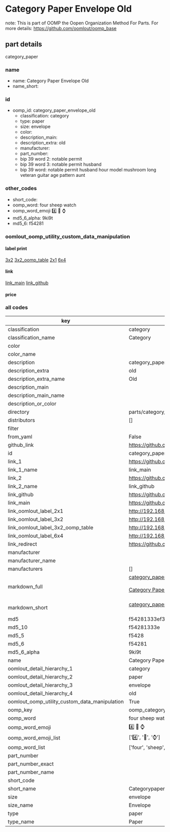 # Category Paper Envelope Old  

note: This is part of OOMP the Oopen Organization Method For Parts. For more details: https://github.com/oomlout/oomp_base

##  part details
  



category_paper



### name
* name: Category Paper Envelope Old
* name_short: 
### id
* oomp_id: category_paper_envelope_old
  * classification: category
  * type: paper
  * size: envelope
  * color: 
  * description_main: 
  * description_extra: old
  * manufacturer: 
  * part_number: 
  * bip 39 word 2: notable permit
  * bip 39 word 3: notable permit husband
  * bip 39 word: notable permit husband hour model mushroom long veteran guitar age pattern aunt

### other_codes
* short_code: 
* oomp_word: four sheep watch
* oomp_word_emoji :four: :sheep: :watch:
* md5_6_alpha: 9ki9t
* md5_6: f54281






### oomlout_oomp_utility_custom_data_manipulation
#### label print
[3x2](http://192.168.1.245:1112/?label=oomp%209ki9t)
[3x2_oomp_table](http://192.168.1.108:1112/?label=oomp%209ki9t)
[2x1](http://192.168.1.242:1112/?label=oomp%209ki9t)
[6x4](http://192.168.1.55:1112/?label=oomp%209ki9t)    

#### link

[link_main](https://github.com/oomlout/oomlout_oomp_version_1_messy/tree/main/parts/category_paper_envelope_old) [link_github](https://github.com/oomlout/oomlout_oomp_version_1_messy/tree/main/parts/category_paper_envelope_old)                             

#### price







### all codes 
| key | value |  
| --- | --- |  
| classification | category |  
| classification_name | Category |  
| color |  |  
| color_name |  |  
| description | category_paper |  
| description_extra | old |  
| description_extra_name | Old |  
| description_main |  |  
| description_main_name |  |  
| description_or_color |   |  
| directory | parts/category_paper_envelope_old |  
| distributors | [] |  
| filter |  |  
| from_yaml | False |  
| github_link | https://github.com/oomlout/oomlout_oomp_part_src/tree/main/parts/category_paper_envelope_old |  
| id | category_paper_envelope_old |  
| link_1 | https://github.com/oomlout/oomlout_oomp_version_1_messy/tree/main/parts/category_paper_envelope_old |  
| link_1_name | link_main |  
| link_2 | https://github.com/oomlout/oomlout_oomp_version_1_messy/tree/main/parts/category_paper_envelope_old |  
| link_2_name | link_github |  
| link_github | https://github.com/oomlout/oomlout_oomp_version_1_messy/tree/main/parts/category_paper_envelope_old |  
| link_main | https://github.com/oomlout/oomlout_oomp_version_1_messy/tree/main/parts/category_paper_envelope_old |  
| link_oomlout_label_2x1 | http://192.168.1.242:1112/?label=oomp%209ki9t |  
| link_oomlout_label_3x2 | http://192.168.1.245:1112/?label=oomp%209ki9t |  
| link_oomlout_label_3x2_oomp_table | http://192.168.1.108:1112/?label=oomp%209ki9t |  
| link_oomlout_label_6x4 | http://192.168.1.55:1112/?label=oomp%209ki9t |  
| link_redirect | https://github.com/oomlout/oomlout_oomp_version_1_messy/tree/main/parts/category_paper_envelope_old |  
| manufacturer |  |  
| manufacturer_name |  |  
| manufacturers | [] |  
| markdown_full | [category_paper_envelope_old](none)<br>[](none)<br>[Category Paper Envelope Old](none)<br><br> |  
| markdown_short | [category_paper_envelope_old](none)<br><br> |  
| md5 | f54281333ef3307a474746e4dfe8ccb4 |  
| md5_10 | f54281333e |  
| md5_5 | f5428 |  
| md5_6 | f54281 |  
| md5_6_alpha | 9ki9t |  
| name | Category Paper Envelope Old |  
| oomlout_detail_hierarchy_1 | category |  
| oomlout_detail_hierarchy_2 | paper |  
| oomlout_detail_hierarchy_3 | envelope |  
| oomlout_detail_hierarchy_4 | old |  
| oomlout_oomp_utility_custom_data_manipulation | True |  
| oomp_key | oomp_category_paper_envelope_old |  
| oomp_word | four sheep watch |  
| oomp_word_emoji | :four: :sheep: :watch: |  
| oomp_word_emoji_list | [':four:', ':sheep:', ':watch:'] |  
| oomp_word_list | ['four', 'sheep', 'watch'] |  
| part_number |  |  
| part_number_exact |  |  
| part_number_name |  |  
| short_code |  |  
| short_name | Categorypaper |  
| size | envelope |  
| size_name | Envelope |  
| type | paper |  
| type_name | Paper |  
